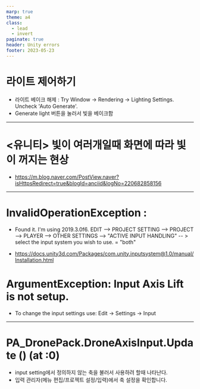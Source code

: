```yaml
---
marp: true
theme: a4
class:
  - lead
  - invert
paginate: true
header: Unity errors
footer: 2023-05-23
---
```


# 라이트 제어하기
- 라이트 베이크 해제 : Try Window -> Rendering -> Lighting Settings. Uncheck 'Auto Generate'.
- Generate light 버튼을 눌러서 빛을 베이크함

---

# <유니티> 빛이 여러개일때 화면에 따라 빛이 꺼지는 현상
- https://m.blog.naver.com/PostView.naver?isHttpsRedirect=true&blogId=anciid&logNo=220682858156

---

# InvalidOperationException :
 - Found it. I'm using 2019.3.0f6. EDIT --> PROJECT SETTING --> PROJECT --> PLAYER --> OTHER SETTINGS --> "ACTIVE INPUT HANDLING" -- > select the input system you wish to use. = "both"

- https://docs.unity3d.com/Packages/com.unity.inputsystem@1.0/manual/Installation.html

# ArgumentException: Input Axis Lift is not setup.
- To change the input settings use: Edit -> Settings -> Input

---

# PA_DronePack.DroneAxisInput.Update () (at <a282a9ed19c14c4c83f4337f90edb78d>:0)
- input setting에서 정의하지 않는 축을 불러서 사용하려 할때 나타난다.
- 입력 관리자(메뉴 편집/프로젝트 설정/입력)에서 축 설정을 확인합니다.
